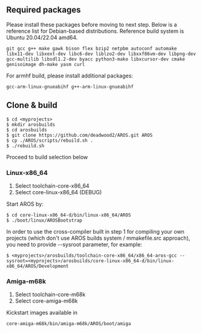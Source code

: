 ## Required packages

Please install these packages before moving to next step. Below is a reference list for Debian-based distributions. Reference build system is Ubuntu 20.04/22.04 amd64.

    git gcc g++ make gawk bison flex bzip2 netpbm autoconf automake libx11-dev libxext-dev libc6-dev liblzo2-dev libxxf86vm-dev libpng-dev gcc-multilib libsdl1.2-dev byacc python3-mako libxcursor-dev cmake genisoimage dh-make yasm curl

For armhf build, please install additional packages:

    gcc-arm-linux-gnueabihf g++-arm-linux-gnueabihf

## Clone & build

    $ cd <myprojects>
    $ mkdir arosbuilds
    $ cd arosbuilds
    $ git clone https://github.com/deadwood2/AROS.git AROS
    $ cp ./AROS/scripts/rebuild.sh .
    $ ./rebuild.sh

Proceed to build selection below

### Linux-x86_64

1. Select toolchain-core-x86_64
2. Select core-linux-x86_64 (DEBUG)

Start AROS by:

    $ cd core-linux-x86_64-d/bin/linux-x86_64/AROS
    $ ./boot/linux/AROSBootstrap

In order to use the cross-compiler built in step 1 for compiling your own projects (which don't use AROS builds system / mmakefile.src approach), you need to provide --sysroot parameter, for example:

    $ <myprojects>/arosbuilds/toolchain-core-x86_64/x86_64-aros-gcc --sysroot=<myprojects>/arosbuilds/core-linux-x86_64-d/bin/linux-x86_64/AROS/Development

### Amiga-m68k

1. Select toolchain-core-m68k
2. Select core-amiga-m68k

Kickstart images available in

    core-amiga-m68k/bin/amiga-m68k/AROS/boot/amiga
